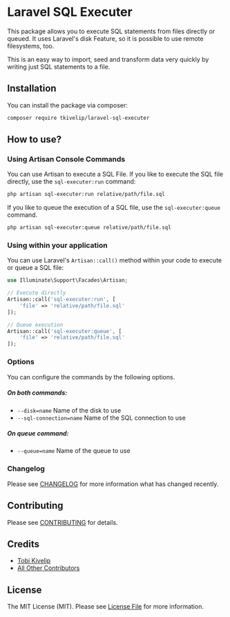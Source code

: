 # Laravel SQL Executer

This package allows you to execute SQL statements from files directly or queued. 
It uses Laravel's disk Feature, so it is possible to use remote filesystems, too.

This is an easy way to import, seed and transform data very quickly by writing
just SQL statements to a file. 

## Installation

You can install the package via composer:

```bash
composer require tkivelip/laravel-sql-executer
```

## How to use?

### Using Artisan Console Commands
You can use Artisan to execute a SQL File. If you like to execute the SQL file
directly, use the `sql-executer:run` command:

```bash
php artisan sql-executer:run relative/path/file.sql
```

If you like to queue the execution of a SQL file, use the 
`sql-executer:queue` command.

```bash
php artisan sql-executer:queue relative/path/file.sql
```

### Using within your application
You can use Laravel's `Artisan::call()` method within your code to execute or queue
a SQL file:

```php
use Illuminate\Support\Facades\Artisan;

// Execute directly
Artisan::call('sql-executer:run', [
    'file' => 'relative/path/file.sql'
]);

// Queue execution
Artisan::call('sql-executer:queue', [
    'file' => 'relative/path/file.sql'
]);
```

### Options
You can configure the commands by the following options.

##### On both commands:
- `--disk=name` Name of the disk to use
- `--sql-connection=name` Name of the SQL connection to use

##### On queue command:
- `--queue=name` Name of the queue to use




### Changelog

Please see [CHANGELOG](CHANGELOG.md) for more information what has changed recently.

## Contributing

Please see [CONTRIBUTING](CONTRIBUTING.md) for details.


## Credits

- [Tobi Kivelip](https://github.com/tkivelip)
- [All Other Contributors](../../contributors)

## License

The MIT License (MIT). Please see [License File](LICENSE.md) for more information.
 
